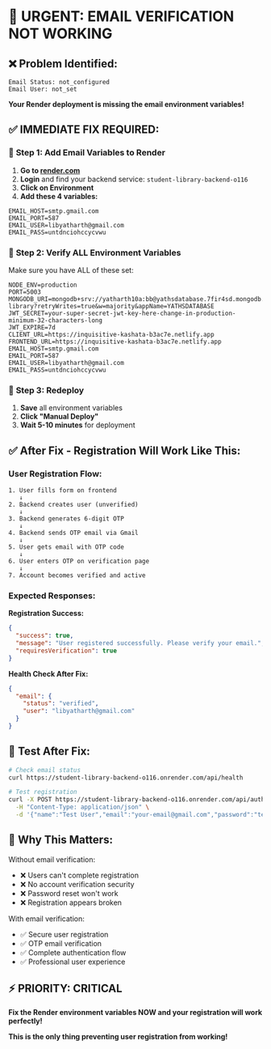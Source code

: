 # 🚨 URGENT: EMAIL VERIFICATION NOT WORKING

## ❌ **Problem Identified:**
```
Email Status: not_configured
Email User: not_set
```

**Your Render deployment is missing the email environment variables!**

## ✅ **IMMEDIATE FIX REQUIRED:**

### 🔧 **Step 1: Add Email Variables to Render**

1. **Go to [render.com](https://render.com)**
2. **Login** and find your backend service: `student-library-backend-o116`
3. **Click on Environment**
4. **Add these 4 variables:**

```
EMAIL_HOST=smtp.gmail.com
EMAIL_PORT=587
EMAIL_USER=libyatharth@gmail.com
EMAIL_PASS=untdnciohccycvwu
```

### 🔧 **Step 2: Verify ALL Environment Variables**

Make sure you have ALL of these set:

```
NODE_ENV=production
PORT=5003
MONGODB_URI=mongodb+srv://yatharth10a:bb@yathsdatabase.7fir4sd.mongodb.net/student-library?retryWrites=true&w=majority&appName=YATHSDATABASE
JWT_SECRET=your-super-secret-jwt-key-here-change-in-production-minimum-32-characters-long
JWT_EXPIRE=7d
CLIENT_URL=https://inquisitive-kashata-b3ac7e.netlify.app
FRONTEND_URL=https://inquisitive-kashata-b3ac7e.netlify.app
EMAIL_HOST=smtp.gmail.com
EMAIL_PORT=587
EMAIL_USER=libyatharth@gmail.com
EMAIL_PASS=untdnciohccycvwu
```

### 🔧 **Step 3: Redeploy**

1. **Save** all environment variables
2. **Click "Manual Deploy"**
3. **Wait 5-10 minutes** for deployment

## ✅ **After Fix - Registration Will Work Like This:**

### **User Registration Flow:**
```
1. User fills form on frontend
   ↓
2. Backend creates user (unverified)
   ↓
3. Backend generates 6-digit OTP
   ↓
4. Backend sends OTP email via Gmail
   ↓
5. User gets email with OTP code
   ↓
6. User enters OTP on verification page
   ↓
7. Account becomes verified and active
```

### **Expected Responses:**

**Registration Success:**
```json
{
  "success": true,
  "message": "User registered successfully. Please verify your email.",
  "requiresVerification": true
}
```

**Health Check After Fix:**
```json
{
  "email": {
    "status": "verified",
    "user": "libyatharth@gmail.com"
  }
}
```

## 🧪 **Test After Fix:**

```bash
# Check email status
curl https://student-library-backend-o116.onrender.com/api/health

# Test registration
curl -X POST https://student-library-backend-o116.onrender.com/api/auth/register \
  -H "Content-Type: application/json" \
  -d '{"name":"Test User","email":"your-email@gmail.com","password":"test123","confirmPassword":"test123"}'
```

## 🎯 **Why This Matters:**

Without email verification:
- ❌ Users can't complete registration
- ❌ No account verification security  
- ❌ Password reset won't work
- ❌ Registration appears broken

With email verification:
- ✅ Secure user registration
- ✅ OTP email verification
- ✅ Complete authentication flow
- ✅ Professional user experience

## ⚡ **PRIORITY: CRITICAL**

**Fix the Render environment variables NOW and your registration will work perfectly!**

**This is the only thing preventing user registration from working!**
